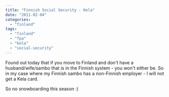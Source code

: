 ```yaml
---
title: "Finnish Social Security - Kela"
date: "2011-02-04"
categories: 
  - "finland"
tags: 
  - "finland"
  - "fpa"
  - "kela"
  - "social-security"
---
```


Found out today that if you move to Finland and don't have a husband/wife/sambo that is in the Finnish system - you won't either be. So in my case where my Finnish sambo has a non-Finnish employer - I will not get a Kela card.

So no snowboarding this season :)
